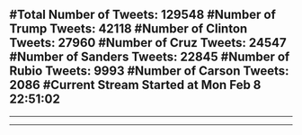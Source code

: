 #Total Number of Tweets: 129548 
#Number of Trump Tweets: 42118
#Number of Clinton Tweets: 27960
#Number of Cruz Tweets: 24547
#Number of Sanders Tweets: 22845
#Number of Rubio Tweets: 9993
#Number of Carson Tweets: 2086
#Current Stream Started at Mon Feb  8 22:51:02
---
---
---
